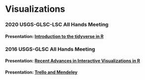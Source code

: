 # Visualizations

### 2020 USGS-GLSC-LSC All Hands Meeting

#### **Presentation**: [Introduction to the tidyverse in R](https://rawgit.com/JVAdams/vizzy/master/tidyverse.html)

### 2016 USGS-GLSC All Hands Meeting

#### **Presentation**: [Recent Advances in Interactive Visualizations in R](https://rawgit.com/JVAdams/vizzy/master/Visualizations.html)

#### **Presentation**: [Trello and Mendeley](https://rawgit.com/JVAdams/vizzy/master/Trello.html)